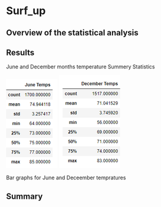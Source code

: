 # Surf_up

## Overview of the statistical analysis

## Results
June and December months temperature Summery Statistics

![](Resources/Junedsc.PNG)   ![](Resources/Decdsc.PNG)

Bar graphs for June and Deceember tempratures


## Summary
